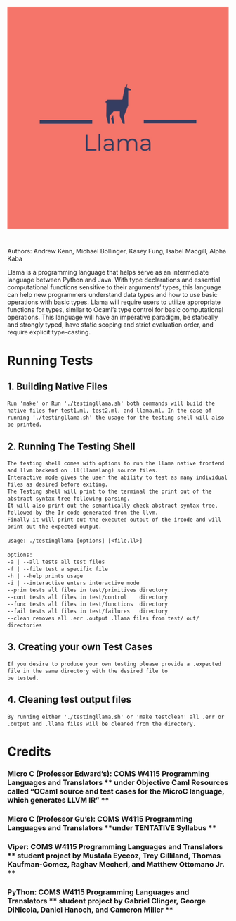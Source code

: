 ![Llama Logo](statics/Llama-logos.jpg)
#
Authors: Andrew Kenn, Michael Bollinger, Kasey Fung, Isabel Macgill, Alpha Kaba

Llama is a programming language that helps serve as an intermediate language between Python and Java. With type declarations and essential computational functions sensitive to their arguments’ types, this language can help new programmers understand data types and how to use basic operations with basic types. Llama will require users to utilize appropriate functions for types, similar to Ocaml’s type control for basic computational operations. This language will have an imperative paradigm, be statically and strongly typed, have static scoping and strict evaluation order, and require explicit type-casting.

# Running Tests

## 1. Building Native Files
    Run 'make' or Run './testingllama.sh' both commands will build the native files for test1.ml, test2.ml, and llama.ml. In the case of running './testingllama.sh' the usage for the testing shell will also be printed.

## 2. Running The Testing Shell
    The testing shell comes with options to run the llama native frontend and llvm backend on .ll(llamalang) source files.
    Interactive mode gives the user the ability to test as many individual files as desired before exiting.
    The Testing shell will print to the terminal the print out of the abstract syntax tree following parsing.
    It will also print out the semantically check abstract syntax tree, followed by the Ir code generated from the llvm.
    Finally it will print out the executed output of the ircode and will print out the expected output.

    usage: ./testingllama [options] [<file.ll>]          
                                                      
    options:                                             
    -a | --all tests all test files                    
    -f | --file test a specific file                   
    -h | --help prints usage                           
    -i | --interactive enters interactive mode         
    --prim tests all files in test/primitives directory
    --cont tests all files in test/control    directory
    --func tests all files in test/functions  directory
    --fail tests all files in test/failures   directory
    --clean removes all .err .output .llama files from test/ out/ directories 

## 3. Creating your own Test Cases
    If you desire to produce your own testing please provide a .expected file in the same directory with the desired file to
    be tested.

## 4. Cleaning test output files
    By running either './testingllama.sh' or 'make testclean' all .err or .output and .llama files will be cleaned from the directory.

# Credits

### Micro C (Professor Edward’s): COMS W4115 Programming Languages and Translators ** under Objective Caml Resources called “OCaml source and test cases for the MicroC language, which generates LLVM IR” **
### Micro C (Professor Gu’s): COMS W4115 Programming Languages and Translators **under TENTATIVE Syllabus **
### Viper: COMS W4115 Programming Languages and Translators ** student project by Mustafa Eyceoz, Trey Gilliland, Thomas Kaufman-Gomez, Raghav Mecheri, and Matthew Ottomano Jr. ** 
### PyThon: COMS W4115 Programming Languages and Translators ** student project by Gabriel Clinger, George DiNicola, Daniel Hanoch, and Cameron Miller **  



